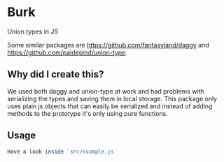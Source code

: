 # Burk
Union types in JS

Some similar packages are https://github.com/fantasyland/daggy and https://github.com/paldepind/union-type.

## Why did I create this?
We used both daggy and union-type at work and had problems with serializing the types and saving them in local storage. This package only uses plain js objects that can easily be serialized and instead of adding methods to the prototype it's only using pure functions.

## Usage

```js
Have a look inside `src/example.js`
```
